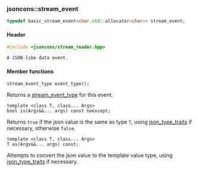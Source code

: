 ### jsoncons::stream_event

```c++
typedef basic_stream_event<char,std::allocator<char>> stream_event;
```

#### Header
```c++
#include <jsoncons/stream_reader.hpp>

A JSON-like data event.
```

#### Member functions

    stream_event_type event_type();
Returns a [stream_event_type](stream_event_type.md) for this event.

    template <class T, class... Args>
    bool is(Args&&... args) const noexcept;
Returns `true` if the json value is the same as type `T`, using 
[json_type_traits](json_type_traits.md) if necessary, otherwise `false`.

    template <class T, class... Args>
    T as(Args&&... args) const;
Attempts to convert the json value to the template value type,
using [json_type_traits](json_type_traits.md) if necessary.

